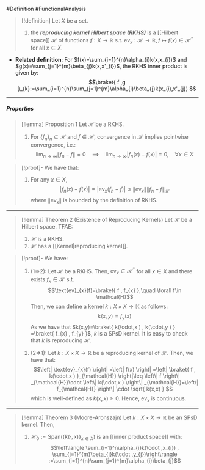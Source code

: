 #Definition #FunctionalAnalysis 

> [!definition]
> Let $X$ be a set. 
> 1. the ***reproducing kernel Hilbert space (RKHS)*** is a [[Hilbert space]] $\mathcal{H}$ of functions $f:X\to \mathbb{R}$ s.t. $\text{ev}_{x}:\mathcal{H}\to \mathbb{R},f\mapsto f(x)\in \mathcal{H}^{*}$ for all $x\in X$. 


- **Related definition**: For $f(x)=\sum_{i=1}^{n}\alpha_{i}k(x,x_{i})$ and $g(x)=\sum_{j=1}^{m}\beta_{j}k(x,x'_{i})$, the RKHS inner product is given by: $$\braket{ f ,g  }_{k}:=\sum_{i=1}^{n}\sum_{j=1}^{m}\alpha_{i}\beta_{j}k(x_{i},x'_{j}) $$

---
##### Properties
> [!lemma] Proposition 1
> Let $\mathcal{H}$ be a RKHS. 
> 1. For $\{ f_{n} \}_{n}\subseteq \mathcal{H}$ and $f\in \mathcal{H}$, convergence in $\mathcal{H}$ implies pointwise convergence, i.e.: $$\lim_{ n \to \infty } \left\| f_{n}-f \right\| =0\quad \implies\quad \lim_{ n \to \infty } \left| f_{n}(x)-f(x) \right|=0,\quad \forall x\in X $$

> [!proof]-
> We have that:
> 1. For any $x\in X$, $$\left| f_{n}(x)-f(x) \right| =\left| \text{ev}_{x}(f_{n}-f) \right|\leq \left\| \text{ev}_{x} \right\| \left\| f_{n}-f \right\| _{\mathcal{H}} $$where $\left\| \text{ev}_{x} \right\|$ is bounded by the definition of RKHS.
---
> [!lemma] Theorem 2 (Existence of Reproducing Kernels)
> Let $\mathcal{H}$ be a Hilbert space. TFAE:
> 1. $\mathcal{H}$ is a RKHS.
> 2. $\mathcal{H}$ has a [[Kernel|reproducing kernel]].

> [!proof]-
> We have:
> 1. (1=>2): Let $\mathcal{H}$ be a RKHS. Then, $\text{ev}_{x}\in \mathcal{H}^{*}$ for all $x\in X$ and there exists $f_{x}\in\mathcal{H}$ s.t. $$\text{ev}_{x}(f)=\braket{ f , f_{x} },\quad \forall f\in \mathcal{H}$$Then, we can define a kernel $k: X\times X\to \mathbb{K}$ as follows: $$k(x,y)=f_{y}(x)$$As we have that $k(x,y)=\braket{ k(\cdot,x ) , k(\cdot,y ) } =\braket{ f_{x} , f_{y} }$, $k$ is a SPsD kernel. It is easy to check that $k$ is reproducing $\mathcal{H}$. 
>    
> 2. (2=>1): Let $k:X\times X\to \mathbb{R}$ be a reproducing kernel of $\mathcal{H}$. Then, we have that: $$\left| \text{ev}_{x}(f) \right| =\left| f(x) \right| =\left| \braket{ f , k(\cdot,x ) }_{\mathcal{H}}  \right|\leq \left\| f \right\| _{\mathcal{H}}\cdot \left\| k(\cdot,x ) \right\| _{\mathcal{H}}=\left\| f_{\mathcal{H}} \right\| \cdot \sqrt{ k(x,x) } $$ which is well-defined as $k(x,x)\geq 0$. Hence, $\text{ev}_{x}$ is continuous.
---
> [!lemma] Theorem 3 (Moore-Aronszajn)
> Let $k:X\times X\to \mathbb{R}$ be an SPsD kernel. Then,
> 1. $\mathcal{H}_{0}:=\text{Span}(\{ k(\cdot,x) \}_{x\in X})$ is an [[inner product space]] with: $$\left\langle \sum_{i=1}^n\alpha_{i}k(\cdot ,x_{i}) ,  \sum_{j=1}^{m}\beta_{j}k(\cdot ,y_{j})\right\rangle :=\sum_{i=1}^{n}\sum_{j=1}^{m}\alpha_{i}\beta_{j}$$
